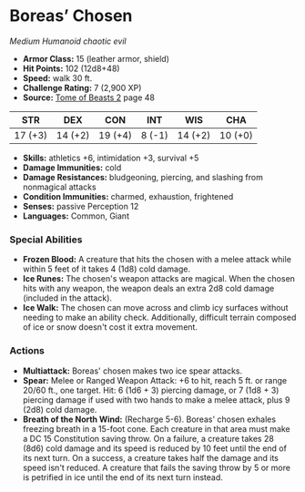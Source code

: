 # Boreas’ Chosen

*Medium* *Humanoid* *chaotic evil*

- **Armor Class:** 15 (leather armor, shield)
- **Hit Points:** 102 (12d8+48)
- **Speed:** walk 30 ft.
- **Challenge Rating:** 7 (2,900 XP)
- **Source:** [Tome of Beasts 2](https://koboldpress.com/kpstore/product/tome-of-beasts-2-for-5th-edition) page 48

| STR | DEX | CON | INT | WIS | CHA |
| --- | --- | --- | --- | --- | --- |
| 17 (+3) | 14 (+2) | 19 (+4) | 8 (-1) | 14 (+2) | 10 (+0) |

- **Skills:** athletics +6, intimidation +3, survival +5
- **Damage Immunities:** cold
- **Damage Resistances:** bludgeoning, piercing, and slashing from nonmagical attacks
- **Condition Immunities:** charmed, exhaustion, frightened
- **Senses:** passive Perception 12
- **Languages:** Common, Giant

### Special Abilities

- **Frozen Blood:** A creature that hits the chosen with a melee attack while within 5 feet of it takes 4 (1d8) cold damage.
- **Ice Runes:** The chosen's weapon attacks are magical. When the chosen hits with any weapon, the weapon deals an extra 2d8 cold damage (included in the attack).
- **Ice Walk:** The chosen can move across and climb icy surfaces without needing to make an ability check. Additionally, difficult terrain composed of ice or snow doesn't cost it extra movement.

### Actions

- **Multiattack:** Boreas' chosen makes two ice spear attacks.
- **Spear:** Melee or Ranged Weapon Attack: +6 to hit, reach 5 ft. or range 20/60 ft., one target. Hit: 6 (1d6 + 3) piercing damage, or 7 (1d8 + 3) piercing damage if used with two hands to make a melee attack, plus 9 (2d8) cold damage.
- **Breath of the North Wind:** (Recharge 5-6). Boreas' chosen exhales freezing breath in a 15-foot cone. Each creature in that area must make a DC 15 Constitution saving throw. On a failure, a creature takes 28 (8d6) cold damage and its speed is reduced by 10 feet until the end of its next turn. On a success, a creature takes half the damage and its speed isn't reduced. A creature that fails the saving throw by 5 or more is petrified in ice until the end of its next turn instead.


